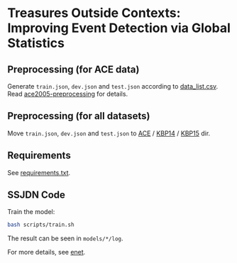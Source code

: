 # Treasures Outside Contexts: Improving Event Detection via Global Statistics

## Preprocessing (for ACE data)

Generate `train.json`, `dev.json` and `test.json` according to [data_list.csv](./data_list.csv). Read  [ace2005-preprocessing](https://github.com/nlpcl-lab/ace2005-preprocessing) for details.

## Preprocessing (for all datasets)

Move `train.json`, `dev.json` and `test.json` to [ACE](./ACE) / [KBP14](./KBP14) / [KBP15](./KBP15) dir.


## Requirements

See [requirements.txt](./requirements.txt).

## SSJDN Code

Train the model:

~~~bash
bash scripts/train.sh
~~~

The result can be seen in `models/*/log`.

For more details, see [enet](./enet).